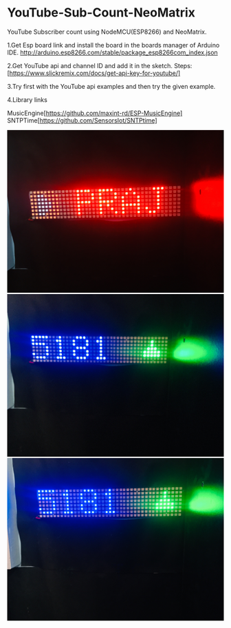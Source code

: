 # YouTube-Sub-Count-NeoMatrix
YouTube Subscriber count using NodeMCU(ESP8266) and NeoMatrix.

1.Get Esp board link and install the board in the boards manager of Arduino IDE.
http://arduino.esp8266.com/stable/package_esp8266com_index.json

2.Get YouTube api and channel ID and add it in the sketch.
Steps:[https://www.slickremix.com/docs/get-api-key-for-youtube/]

3.Try first with the YouTube api examples and then try the given example.

4.Library links

MusicEngine[https://github.com/maxint-rd/ESP-MusicEngine]
SNTPTime[https://github.com/SensorsIot/SNTPtime]

<img src="images/IMG-2079.JPG"/>
<img src="images/IMG-2081.JPG"/>
<img src="images/IMG-2084.JPG"/>

